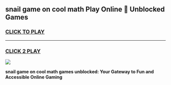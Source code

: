 
## snail game on cool math Play Online 👋 Unblocked Games
<h3>
<a href="https://news.freeplayer.one?title=snail_game_on_cool_math&ref=17CMG">CLICK TO PLAY</a></h3>
<hr>

<h3>
<a href="https://news.freeplayer.one?title=snail_game_on_cool_math&ref=17CMG">CLICK 2 PLAY</a>
  
</h3>

<a href="https://news.freeplayer.one?title=snail_game_on_cool_math&ref=17CMG/"><img src="https://clearcache.store/games.png"></a>


**snail game on cool math games unblocked: Your Gateway to Fun and Accessible Online Gaming**
